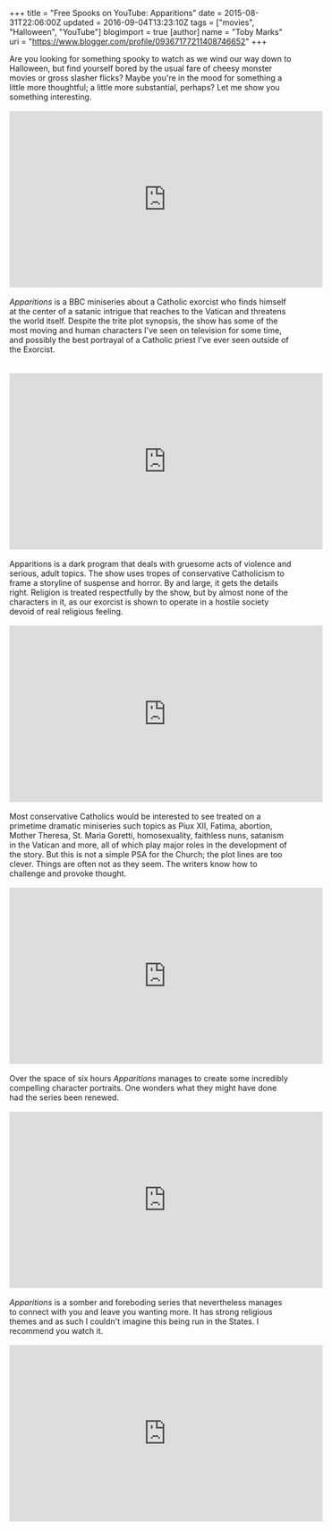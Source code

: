 +++
title = "Free Spooks on YouTube: Apparitions"
date = 2015-08-31T22:06:00Z
updated = 2016-09-04T13:23:10Z
tags = ["movies", "Halloween", "YouTube"]
blogimport = true 
[author]
	name = "Toby Marks"
	uri = "https://www.blogger.com/profile/09367177211408746652"
+++

Are you looking for something spooky to watch as we wind our way down to Halloween, but find yourself bored by the usual fare of cheesy monster movies or gross slasher flicks? Maybe you're in the mood for something a little more thoughtful; a little more substantial, perhaps? Let me show you something interesting.<br /><br /><iframe width="560" height="315" src="https://www.youtube.com/embed/DPDeV43LDds?list=PLBGbGTpEeRRIz8EgrNIzYckLwev4yxMzz" frameborder="0" allowfullscreen></iframe> <br /><br /><i>Apparitions</i>&nbsp;is a BBC miniseries about a Catholic exorcist who finds himself at the center of a satanic intrigue that reaches to the Vatican and threatens the world itself. Despite the trite plot synopsis, the show has some of the most moving and human characters I've seen on television for some time, and possibly the best portrayal of a Catholic priest I've ever seen outside of the Exorcist.<br /><a name='more'></a><br /><br /><iframe width="560" height="315" src="https://www.youtube.com/embed/0Gi53aVvs8Y?list=PLBGbGTpEeRRIz8EgrNIzYckLwev4yxMzz" frameborder="0" allowfullscreen></iframe> <br /><br />Apparitions is a dark program that deals with gruesome acts of violence and serious, adult topics. The show uses tropes of conservative Catholicism to frame a storyline of suspense and horror. By and large, it gets the details right. Religion is treated respectfully by the show, but by almost none of the characters in it, as our exorcist is shown to operate in a hostile society devoid of real religious feeling.<br /><br /><iframe width="560" height="315" src="https://www.youtube.com/embed/7U9ARNHhl1A?list=PLBGbGTpEeRRIz8EgrNIzYckLwev4yxMzz" frameborder="0" allowfullscreen></iframe> <br /><br />Most conservative Catholics would be interested to see treated on a primetime dramatic miniseries such topics as Piux XII, Fatima, abortion, Mother Theresa, St. Maria Goretti, homosexuality, faithless nuns, satanism in the Vatican and more, all of which play major roles in the development of the story. But this is not a simple PSA for the Church; the plot lines are too clever. Things are often not as they seem. The writers know how to challenge and provoke thought.<br /><br /><iframe width="560" height="315" src="https://www.youtube.com/embed/yDa3ynQEVBM?list=PLBGbGTpEeRRIz8EgrNIzYckLwev4yxMzz" frameborder="0" allowfullscreen></iframe> <br /><br />Over the space of six hours <i>Apparitions</i>&nbsp;manages to create some incredibly compelling character portraits. One wonders what they might have done had the series been renewed.<br /><br /><iframe width="560" height="315" src="https://www.youtube.com/embed/A-hpt4y2bgs?list=PLBGbGTpEeRRIz8EgrNIzYckLwev4yxMzz" frameborder="0" allowfullscreen></iframe> <br /><br /><i>Apparitions</i>&nbsp;is a somber and foreboding series that nevertheless manages to connect with you and leave you wanting more. It has strong religious themes and as such I couldn't imagine this being run in the States. I recommend you watch it.<br /><br /><iframe width="560" height="315" src="https://www.youtube.com/embed/7W3HEkLMkCY?list=PLBGbGTpEeRRIz8EgrNIzYckLwev4yxMzz" frameborder="0" allowfullscreen></iframe>
